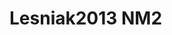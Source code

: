 <a name="material" />

# Lesniak2013 NM2
<script type="application/ld+json">
  {
    "@context": "https://schema.org/",
    "@type": "ChemicalSubstance",
    "http://purl.org/dc/terms/conformsTo":
      {
        "@type": "CreativeWork",
        "@id": "https://bioschemas.org/profiles/ChemicalSubstance/0.4-RELEASE/"
      },
    "@id": "https://egonw.github.io/nanowiki/nanowiki297.html#material",
    "name": "Lesniak2013 NM2",
    "sameAs: "http://127.0.0.1/mediawiki/index.php/Special:URIResolver/Lesniak2013_NM2"
  }
</script>

